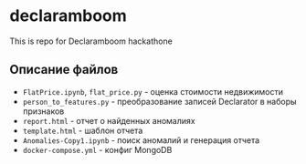 # declaramboom
This is repo for Declaramboom hackathone

## Описание файлов

* `FlatPrice.ipynb`, `flat_price.py` - оценка стоимости недвижимости
* `person_to_features.py` - преобразование записей Declarator в наборы признаков
* `report.html` - отчет о найденных аномалиях
* `template.html` - шаблон отчета
* `Anomalies-Copy1.ipynb` - поиск аномалий и генерация отчета
* `docker-compose.yml` - конфиг MongoDB
